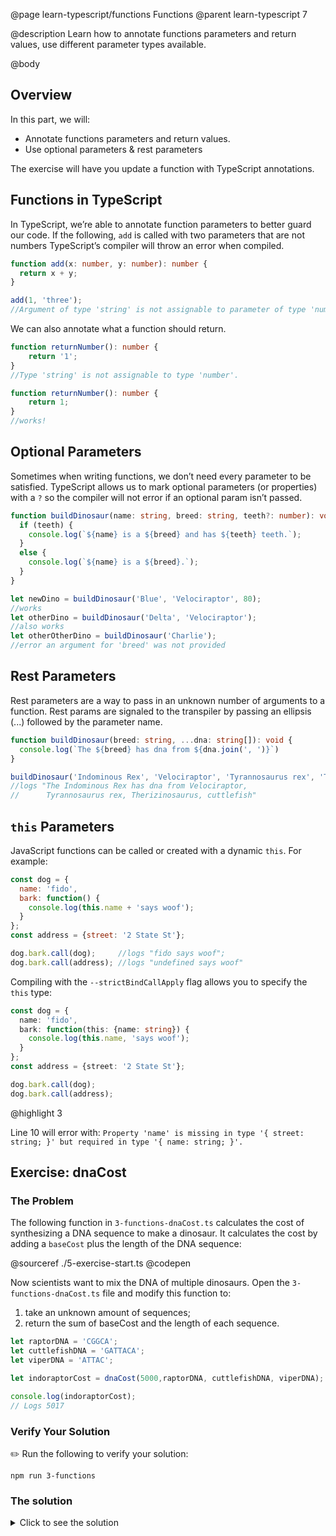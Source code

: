 @page learn-typescript/functions Functions
@parent learn-typescript 7

@description Learn how to annotate functions parameters and return values, use different parameter types available.

@body

## Overview

In this part, we will:

- Annotate functions parameters and return values.
- Use optional parameters & rest parameters

The exercise will have you update a function with TypeScript annotations.

## Functions in TypeScript

In TypeScript, we’re able to annotate function parameters to better guard our code. If the following, `add` is called  with two parameters that are not numbers TypeScript’s compiler will throw an error when compiled.

```typescript
function add(x: number, y: number): number {
  return x + y;
}

add(1, 'three');
//Argument of type 'string' is not assignable to parameter of type 'number'.
```

We can also annotate what a function should return.

```typescript
function returnNumber(): number {
    return '1';
}
//Type 'string' is not assignable to type 'number'.

function returnNumber(): number {
    return 1;
}
//works!
```

## Optional Parameters

Sometimes when writing functions, we don’t need every parameter to be satisfied. TypeScript allows us to mark optional parameters (or properties) with a ``?`` so the compiler will not error if an optional param isn’t passed.

```typescript
function buildDinosaur(name: string, breed: string, teeth?: number): void {
  if (teeth) {
    console.log(`${name} is a ${breed} and has ${teeth} teeth.`);
  }
  else {
    console.log(`${name} is a ${breed}.`);
  }
}

let newDino = buildDinosaur('Blue', 'Velociraptor', 80);
//works
let otherDino = buildDinosaur('Delta', 'Velociraptor');
//also works
let otherOtherDino = buildDinosaur('Charlie');
//error an argument for 'breed' was not provided
```

## Rest Parameters

Rest parameters are a way to pass in an unknown number of arguments to a function. Rest params are signaled to the transpiler by passing an ellipsis (...) followed by the parameter name.

```typescript
function buildDinosaur(breed: string, ...dna: string[]): void {
  console.log(`The ${breed} has dna from ${dna.join(', ')}`)
}

buildDinosaur('Indominous Rex', 'Velociraptor', 'Tyrannosaurus rex', 'Therizinosaurus', 'cuttlefish');
//logs "The Indominous Rex has dna from Velociraptor,
//      Tyrannosaurus rex, Therizinosaurus, cuttlefish"
```

## `this` Parameters

JavaScript functions can be called or created with a dynamic `this`. For example:

```js
const dog = {
  name: 'fido',
  bark: function() {
    console.log(this.name + 'says woof');
  }
};
const address = {street: '2 State St'};

dog.bark.call(dog);     //logs "fido says woof";
dog.bark.call(address); //logs "undefined says woof"
```

Compiling with the `--strictBindCallApply` flag allows you to
specify the `this` type:

```typescript
const dog = {
  name: 'fido',
  bark: function(this: {name: string}) {
    console.log(this.name, 'says woof');
  }
};
const address = {street: '2 State St'};

dog.bark.call(dog);
dog.bark.call(address);
```
@highlight 3

Line 10 will error with: `Property 'name' is missing in type '{ street: string; }' but required in type '{ name: string; }'.`

## Exercise: dnaCost

### The Problem

The following function in `3-functions-dnaCost.ts` calculates the cost of synthesizing
a DNA sequence to make a dinosaur. It calculates the cost by adding a `baseCost` plus
the length of the DNA sequence:

@sourceref ./5-exercise-start.ts
@codepen

Now scientists want to mix the DNA of multiple dinosaurs.
Open the `3-functions-dnaCost.ts` file and modify this function to:
1. take an unknown amount of sequences;
2. return the sum of baseCost and the length of each sequence.

```ts
let raptorDNA = 'CGGCA';
let cuttlefishDNA = 'GATTACA';
let viperDNA = 'ATTAC';

let indoraptorCost = dnaCost(5000,raptorDNA, cuttlefishDNA, viperDNA);

console.log(indoraptorCost);
// Logs 5017
```

### Verify Your Solution

✏️ Run the following to verify your solution:

```shell
npm run 3-functions
```

### The solution

<details>
<summary>Click to see the solution</summary>

✏️ Update `3-functions-dnaCost.ts` to add each sequence to the
base cost.  This solution uses [Array.prototype.reduce](https://developer.mozilla.org/en-US/docs/Web/JavaScript/Reference/Global_Objects/Array/reduce):

@sourceref ./5-exercise-solution.ts



You’ll notice that specifying a return type is not necessary.  This is
because TypeScript can infer the return value from the arguments.

The following is another
valid solution:

@highlight 1-4

```ts
export function dnaCost(baseCost: number, ...sequences: string[]) {
  let sum = baseCost;
  sequences.forEach(sequence => sum += sequence.length);
  return sum
}
```

@highlight 1-4

</details>

